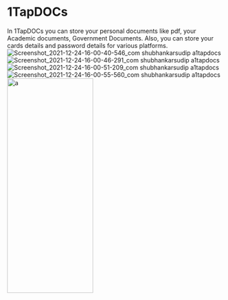 # 1TapDOCs
In 1TapDOCs you can store your personal documents like pdf, your Academic documents, Government Documents. Also, you can store your cards details and  password details for various platforms.
![Screenshot_2021-12-24-16-00-40-546_com shubhankarsudip a1tapdocs](https://user-images.githubusercontent.com/78974094/158559318-bdc767e4-0b00-4cfd-af70-058d97a33c33.jpg)
![Screenshot_2021-12-24-16-00-46-291_com shubhankarsudip a1tapdocs](https://user-images.githubusercontent.com/78974094/158559386-9bdb5c1e-ba1b-44bf-b07f-544d4b3dcff1.jpg)
![Screenshot_2021-12-24-16-00-51-209_com shubhankarsudip a1tapdocs](https://user-images.githubusercontent.com/78974094/158559429-6581698f-081b-42f5-951e-790c54ead63b.jpg)
![Screenshot_2021-12-24-16-00-55-560_com shubhankarsudip a1tapdocs](https://user-images.githubusercontent.com/78974094/158559468-901f83b7-ad96-4f22-a3e4-8edaa5c78839.jpg)
<img src="![Screenshot_2021-12-24-16-01-13-485_com shubhankarsudip a1tapdocs](https://user-images.githubusercontent.com/78974094/158559492-903dd6fd-e907-4ce0-b20a-4bc311ce67d4.jpg)" alt="a" width="200" height="500"/>
